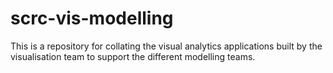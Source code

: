 # scrc-vis-modelling
This is a repository for collating the visual analytics applications built by the visualisation team to support the different modelling teams.
